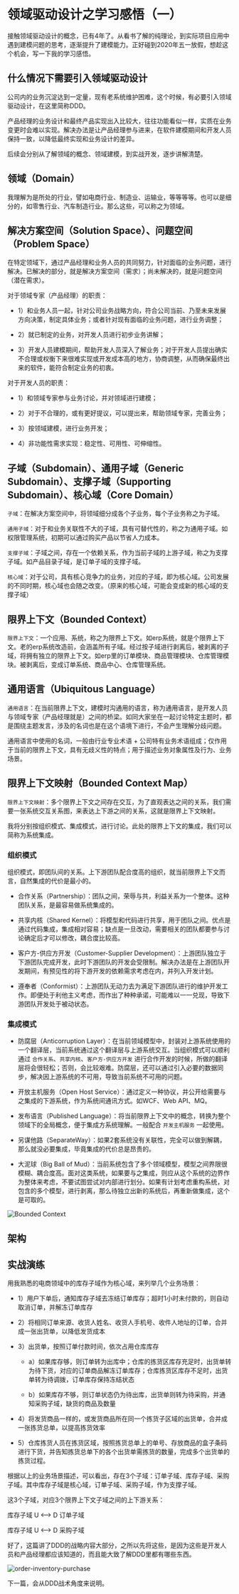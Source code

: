 # 领域驱动设计之学习感悟（一）

接触领域驱动设计的概念，已有4年了。从看书了解的纯理论，到实际项目应用中遇到建模问题的思考，逐渐提升了建模能力。正好碰到2020年五一放假，想趁这个机会，写一下我的学习感悟。

## 什么情况下需要引入领域驱动设计

公司内的业务沉淀达到一定量，现有老系统维护困难，这个时候，有必要引入领域驱动设计，在这里简称DDD。

产品经理的业务设计和最终产品实现出入比较大，往往功能看似一样，实质在业务变更时会难以实现。解决办法是让产品经理参与进来，在软件建模期间和开发人员保持一致，以降低最终实现和业务设计的差异。

后续会分别从了解领域的概念、领域建模，到实战开发，逐步讲解清楚。

## 领域（Domain）

我理解为是所处的行业，譬如电商行业、制造业、运输业，等等等等。也可以是细分的，如零售行业、汽车制造行业。那么这些，可以称之为领域。

## 解决方案空间（Solution Space）、问题空间（Problem Space）

在特定领域下，通过产品经理和业务人员的共同努力，针对面临的业务问题，进行解决。已解决的部分，就是解决方案空间（需求）；尚未解决的，就是问题空间（潜在需求）。

对于领域专家（产品经理）的职责：

- 1）和业务人员一起，针对公司业务战略方向，符合公司当前、乃至未来发展方向决策，制定具体业务；或者针对现有面临的业务问题，进行业务调整；

- 2）就已制定的业务，对开发人员进行初步业务讲解；

- 3）开发人员建模期间，帮助开发人员深入了解业务；对于开发人员提出确实不合理或权衡下来很难实现或开发成本高的地方，协商调整，从而确保最终出来的软件，能符合制定业务的初衷。

对于开发人员的职责：

- 1）和领域专家参与业务讨论，并对领域进行建模；

- 2）对于不合理的，或有更好提议，可以提出来，帮助领域专家，完善业务；

- 3）按领域建模，进行业务开发；

- 4）非功能性需求实现：稳定性、可用性、可伸缩性。

## 子域（Subdomain）、通用子域（Generic Subdomain）、支撑子域（Supporting Subdomain）、核心域（Core Domain）

`子域`：在解决方案空间中，将领域细分成各个子业务，每个子业务称之为子域。

`通用子域`：对于和业务关联性不大的子域，具有可替代性的，称之为通用子域。如权限管理系统，初期可以通过购买产品以节省人力成本。

`支撑子域`：子域之间，存在一个依赖关系，作为当前子域的上游子域，称之为支撑子域。如产品目录子域，是订单子域的支撑子域。

`核心域`：对于公司，具有核心竞争力的业务，对应的子域，即为核心域。公司发展的不同时期，核心域也会随之改变。（原来的核心域，可能会变成新的核心域的支撑子域）

## 限界上下文（Bounded Context）

`限界上下文`：一个应用、系统，称之为限界上下文。如erp系统，就是个限界上下文。老的erp系统改造前，会涵盖所有子域。经过按子域进行剥离后，被剥离的子域，将拥有独立的限界上下文。如erp里的订单模块、商品管理模块、仓库管理模块。被剥离后，变成订单系统、商品中心、仓库管理系统。

## 通用语言（Ubiquitous Language）

`通用语言`：在当前限界上下文，建模时沟通用的语言，称为通用语言，是开发人员与领域专家（产品经理就是）之间的桥梁。如同大家坐在一起讨论特定主题时，都是围绕主题发言，涉及的名词也是在这个语境下进行，不会产生理解分歧问题。

通用语言中使用的名词，一般由行业专业术语 + 公司特有业务术语组成；仅作用于当前的限界上下文，具有无歧义性的特点；用于描述业务对象属性及行为、业务场景。

## 限界上下文映射（Bounded Context Map）

`限界上下文映射`：多个限界上下文之间存在交互，为了直观表达之间的关系，我们需要一张系统交互关系图，来表达上下游之间的关系，这就是限界上下文映射。

我将分别按组织模式、集成模式，进行讨论。此处的限界上下文的集成，我们可以简称为系统集成。

### 组织模式

组织模式，即团队间的关系。上下游团队配合度高的组织，就当前限界上下文而言，自然集成的代价是最小的。

- 合作关系（Partnership）：团队之间，荣辱与共，利益关系为一个整体。这种团队关系，是最容易做系统集成的。

- 共享内核（Shared Kernel）：将模型和代码进行共享，用于团队之间。优点是通过代码集成，集成相对容易；缺点是一旦改动，需要相关的团队都要参与讨论确定后才可以修改，耦合度比较高。

- 客户方-供应方开发（Customer-Supplier Development）：上游团队独立于下游团队完成开发，此时下游团队的开发会受限制。解决办法是在上游团队开发期间，有预见性的将下游开发的依赖需求考虑在内，并列入开发计划。

- 遵奉者（Conformist）：上游团队无动力去为满足下游团队进行的维护开发工作。即便处于利他主义考虑，而作出了种种承诺，可能难以一一兑现，导致下游团队开发处于被动状态。

### 集成模式

- 防腐层（Anticorruption Layer）：在当前领域模型中，封装对上游系统使用的一个翻译层，当前系统通过这个翻译层与上游系统交互。当组织模式可以顺利通过 `合作关系`、`共享内核`、`客户方-供应方开发` 进行合作开发的时候，所做的翻译层将会很轻松；否则，会比较艰难。防腐层，还可以通过引入必要的数据同步，解决因上游系统的不可用，导致当前系统不可用的问题。

- 开放主机服务（Open Host Service）：通过定义一种协议，并公开给需要与之集成的下游系统，作为系统间通讯方式。如WCF、Web API、MQ。

- 发布语言（Published Language）：将当前限界上下文中的概念，转换为整个领域下的全局概念，便于集成方系统理解。一般配合 `开发主机服务` 一起使用。

- 另谋他路（SeparateWay）：如果2套系统没有关联性，完全可以做到解耦，那么就没必要集成，毕竟集成的代价总是昂贵的。

- 大泥球（Big Ball of Mud）：当前系统包含了多个领域模型，模型之间界限很模糊、耦合度高。面对这类系统，如果要与之集成，则应从这个系统的边界作为整体来考虑，不要试图尝试对内部进行划分。如果有计划考虑重构系统，对包含的多个模型，进行剥离，那么待独立出新的系统后，再重新做集成，这个是可取的。

![Bounded Context](images/BoundedContext.png)

## 架构


## 实战演练

用我熟悉的电商领域中的库存子域作为核心域，来列举几个业务场景：

- 1）用户下单后，通知库存子域去冻结订单库存；超时1小时未付款的，则自动取消订单，并解冻订单库存

- 2）将相同订单来源、收货人姓名、收货人手机号、收件人地址的订单，合并成一张出货单，以降低发货成本

- 3）出货单，按照订单付款时间，依次占用仓库库存

    - a）如果库存够，则订单转为出库中；仓库的拣货区库存充足时，出货单转为待下货，对应的订单商品解冻订单库存；仓库拣货区库存不足时，出货单转为待调拨，订单库存保持冻结状态
    
    - b）如果库存不够，则订单状态仍为待出库，出货单则转为待采购，并通知采购子域，缺货的商品及数量

- 4）将发货商品一样的，或发货商品所在同一个拣货子区域的出货单，合并成一张拣货总单，以提高拣货效率

- 5）仓库拣货人员在拣货区域，按照拣货总单上的单号、存放商品的盒子条码进行下货，并告知拣货总单下的各个出货单需拣货的数量，完成多个出货单的拣货过程。

根据以上的业务场景描述，可以看出，存在3个子域：订单子域、库存子域、采购子域。其中库存子域是核心域，订单子域、采购子域，作为支撑子域。

这3个子域，对应3个限界上下文子域之间的上下游关系：

库存子域  U <--> D 订单子域

库存子域  U <--> D 采购子域

好了，这篇讲了DDD的战略内容大部分，之所以先将这些，是因为这些是开发人员和产品经理都应该知道的，而且能大致了解DDD里都有哪些东西。

![order-inventory-purchase](images/order-inventory-purchase.png)

下一篇，会从DDD战术角度来说明。
